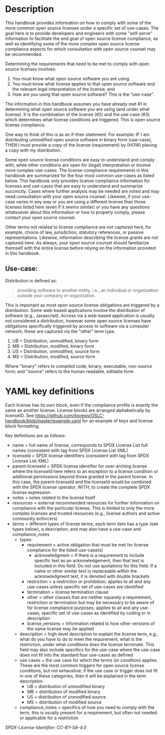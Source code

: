 
# Description
This handbook provides information on how to comply with some of the more common open source licenses under a specific set of use-cases. The goal here is to provide developers and engineers with some "self-serve" information to facilitate the end goal of open source license compliance, as well as identifying some of the more complex open source license compliance aspects for which consultation with open source counsel may be recommended.

Determining the requirements that need to be met to comply with open source licenses involves:
1) You must know what open source software you are using
2) You must know what license applies to that open source software and the relevant legal interpretation of the license; and
3) How are you using that open source software? This is the “use-case”.

The information in this handbook assumes you have already met #1 in determining what open source software you are using (and under what license). It is the combination of the license (#2) and the use-case (#3) which determines what license conditions are triggered. This is open source license compliance.

One way to think of this is as an if-then statement. For example: IF I am distributing unmodified open source software in binary form (use-case), THEN I must provide a copy of the license (requirement) by (HOW) placing a copy with my distribution.

Some open source license conditions are easy to understand and comply with, while other conditions are open for (legal) interpretation or involve more complex use-cases. The license compliance requirements in this handbook are summarized for the four most common use-cases as listed below. This handbook only provides license compliance information for licenses and use-cases that are easy to understand and summarize succinctly.  Cases where further analysis may be needed are noted and may need consultation with your open source counsel.  Likewise, if your use-case varies in any way or you are using a different license than those licenses listed here (even if it seems similar) or you have any questions whatsoever about this information or how to properly comply, please contact your open source counsel.

Other terms not related to license compliance are not captured here, for example, choice of law, jurisdiction, statutory references, or passive representations. Likewise, information describing the license grants are not captured here. As always, your open source counsel should familiarize themself with the entire license before relying on the information provided in this handbook.

## Use-case:
Distribution is defined as:

> providing software to another entity, i.e., an individual or organization outside your company or organization. 

This is important as most open source license obligations are triggered by a distribution. Some web-based applications involve the distribution of software (e.g., Javascript). Access via a web-based application is usually not considered a distribution, however some open source licenses have obligations specifically triggered by access to software via a computer network; these are captured via the "other" term type.

1)	UB = Distribution, unmodified, binary form
2)	MB = Distribution, modified, binary form
3)	US = Distribution, unmodified, source form
4)	MS = Distribution, modified, source form

Where "binary" refers to compiled code, binary, executable, non-source form; and "source" refers to the human readable, editable form.

# YAML key definitions
Each license has its own block, even if the compliance profile is exactly the same as another license.
License blocks are arranged alphabetically by licenseID.  See https://github.com/jlovejoy/OSLC-handbook/blob/master/example.yaml for an example of keys and license block formatting.

Key definitions are as follows:

* name = full name of license, corresponds to SPDX License List full names (consistent with tag from SPDX License List XML)
* licenseId = SPDX license identifiers (consistent with tag from SPDX License List XML)
* parent-licenseId = SPDX license identifier for over-arching license where the licenseId here refers to an exception to a license condition or additional permissions beyond those granted in the parent license. In this case, the parent-licenseId and the licenseId would be combined with the SPDX license operator, WITH, to create the complete SPDX license expression
* notes = notes related to the license itself
* resources = external recommended resources for further information on compliance with the particular license. This is limited to only the more complex licenses and trusted resources (e.g., license authors and active community enforcers)
* terms = different types of license terms; each term item has a type (see types below), a description, and may also have a use-case and compliance_notes
  * types:
    * requirement = active obligation that must be met for license compliance for the listed use-case(s)
      * acknowledgment = if there is a requirement to include specific text as an acknowledgement, then that text is included in this field. Do not use quotations for this field. If a name or other similar text is replaceable within the acknowledgment text, it is denoted with double brackets
    * restriction = a restriction or prohibition; applies to all and any use-cases unless specific set of use-cases are identified
    * termination = license termination clause
    * other = other clauses that are neither squarely a requirement, restriction or termination but may be necessary to be aware of for license compliance purposes; applies to all and any use-cases, specific set of use-cases as identified by coding or in description
    * license_versions = information related to how other versions of the same license may be applied
  * description = high-level description to explain the license term, e.g., what do you have to do to meet the requirement, what is the restriction, under what conditions does the license terminate. This field may also include specifics for the use-case where the use-case does not fit into the standard four use-cases as defined
  * use cases = the use case for which the terms (or condition) applies. These are the most common triggers for open source license conditions, but not exhaustive; if the use case or trigger does not fit in one of these categories, then it will be explained in the term description
    * UB = distribution of unmodified binary
    * MB = distribution of modified binary
    * US = distribution of unmodified source
    * MS = distribution of modified source
  *  compliance_notes = specifics of how you need to comply with the term, this is usually present for a requirement, but often not needed or applicable for a restriction


_SPDX-License-Identifier: CC-BY-SA-4.0_
